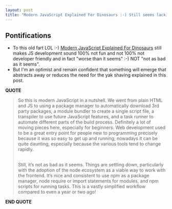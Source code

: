 ```yaml
---
layout: post
title: "Modern JavaScript Explained For Dinosaurs :-) Still seems lacking in developer usability"
---
```


## Pontifications

* To this old fart LOL :-) [Modern JavaScript Explained For Dinosaurs](https://medium.com/@peterxjang/modern-javascript-explained-for-dinosaurs-f695e9747b70) still makes JS development sound 100% not fun and not 100% not developer friendly and in fact "worse than it seems" :-) NOT "not as bad as it seems". 
* But I'm an optimist and remain confident that something will emerge that abstracts away or reduces the need for the yak shaving explained in this post.

**QUOTE**

<blockquote>

So this is modern JavaScript in a nutshell. We went from plain HTML and JS to using a package manager to automatically download 3rd party packages, a module bundler to create a single script file, a transpiler to use future JavaScript features, and a task runner to automate different parts of the build process. Definitely a lot of moving pieces here, especially for beginners. Web development used to be a great entry point for people new to programming precisely because it was so easy to get up and running; nowadays it can be quite daunting, especially because the various tools tend to change rapidly.<br /><br />

Still, it’s not as bad as it seems. Things are settling down, particularly with the adoption of the node ecosystem as a viable way to work with the frontend. It’s nice and consistent to use npm as a package manager, node require or import statements for modules, and npm scripts for running tasks. This is a vastly simplified workflow compared to even a year or two ago!

</blockquote>

**END QUOTE**